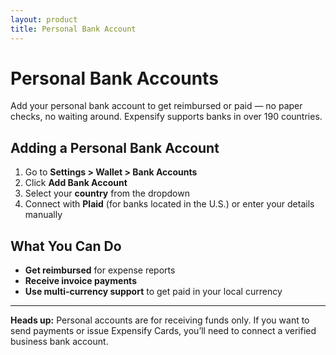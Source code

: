 ```yaml
---
layout: product
title: Personal Bank Account
---
```


# Personal Bank Accounts

Add your personal bank account to get reimbursed or paid — no paper checks, no waiting around. Expensify supports banks in over 190 countries.

## Adding a Personal Bank Account

1. Go to **Settings > Wallet > Bank Accounts**
2. Click **Add Bank Account**
3. Select your **country** from the dropdown
4. Connect with **Plaid** (for banks located in the U.S.) or enter your details manually

## What You Can Do

- **Get reimbursed** for expense reports
- **Receive invoice payments**
- **Use multi-currency support** to get paid in your local currency

---

**Heads up:** Personal accounts are for receiving funds only. If you want to send payments or issue Expensify Cards, you’ll need to connect a verified business bank account.

